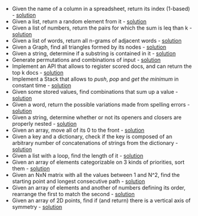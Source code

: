 - Given the name of a column in a spreadsheet, return its index (1-based) - [solution](spreadsheet_col_index.md)
- Given a list, return a random element from it - [solution](random_from_list.md)
- Given a list of numbers, return the pairs for which the sum is leq than k - [solution](sum_less_than_k.md)
- Given a list of words, return all n-grams of adjacent words - [solution](n-grams.md)
- Given a Graph, find all triangles formed by its nodes - [solution](triangles_in_graph.md)
- Given a string, determine if a substring is contained in it - [solution](sub_string_finder.md)
- Generate permutations and combinations of input - [solution](permutations_and_combinations.md)
- Implement an API that allows to register scored docs, and can return the top k docs - [solution](top_docs.md)
- Implement a Stack that allows to *push*, *pop* and *get the minimum* in constant time - [solution](minimal_stack.md)
- Given some stored values, find combinations that sum up a value - [solution](nums_that_sum_up.md)
- Given a word, return the possible variations made from spelling errors - [solution](neighbor_words.md)
- Given a string, determine whether or not its openers and closers are properly nested - [solution](openers_closers.md)
- Given an array, move all of its 0 to the front - [solution](move_zeros.md)
- Given a key and a dictionary, check if the key is composed of an arbitrary number of concatenations of strings from the dictionary - [solution](key_is_combination.md)
- Given a list with a loop, find the length of it - [solution](list_loop.md)
- Given an array of elements categorizable on 3 kinds of priorities, sort them - [solution](categorized_sort.md)
- Given an NxN matrix with all the values between 1 and N^2, find the starting point and longest consecutive path - [solution](path_in_matrix.md)
- Given an array of elements and another of numbers defining its order, rearrange the first to match the second - [solution](rearrange.md)
- Given an array of 2D points, find if (and return) there is a vertical axis of symmetry - [solution](vertical_symmetry.md)